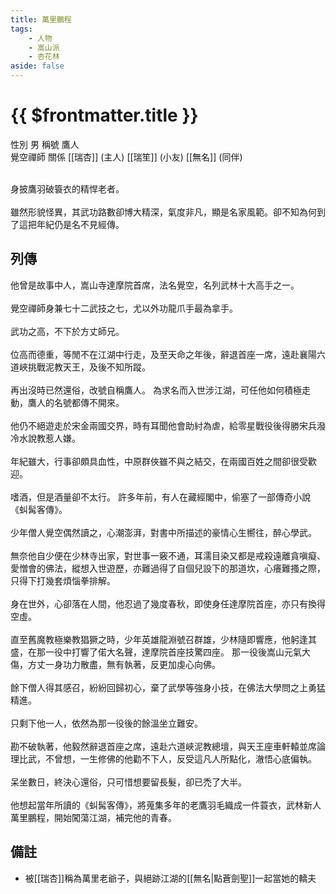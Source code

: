 ```yaml
---
title: 萬里鵬程
tags:
    - 人物
    - 嵩山派
    - 杏花林
aside: false
---
```


# {{ $frontmatter.title }}

<ChTabs position="bottom">
	<ChTab title="萬里鵬程">
		<Ch src='/images/characters/special6/normal.webp' position='right'/>
		<ChName nameZh='萬里鵬程' nameEn='Wan Li Peng Cheng' position='right' />
		<ChTable>
			<ChTr>
				<ChTd isTitle=true>
					性別
				</ChTd>
				<ChTd>
					男
				</ChTd>
			</ChTr>
			<ChTr>
				<ChTd isTitle=true>
					稱號
				</ChTd>
				<ChTd>
					鷹人<br>覺空禪師
				</ChTd>
			</ChTr>
			<ChTr>
				<ChTd isTitle=true position='center'>
					關係
				</ChTd>
			</ChTr>
			<ChTr>
				<ChTd position='center'>
					[[瑞杏]] (主人)
				</ChTd>
			</ChTr>
			<ChTr>
				<ChTd position='center'>
					[[瑞笙]] (小友)
				</ChTd>
			</ChTr>
			<ChTr>
				<ChTd position='center'>
					[[無名]] (同伴)
				</ChTd>
			</ChTr>
		</ChTable>
	</ChTab>
</ChTabs>
<br><br>

身披鷹羽破簑衣的精悍老者。
<br><br>
雖然形貌怪異，其武功路數卻博大精深，氣度非凡，顯是名家風範。卻不知為何到了這把年紀仍是名不見經傳。

## 列傳

<Tabs>
  <Tab title="列傳一">
	他曾是故事中人，嵩山寺達摩院首席，法名覺空，名列武林十大高手之一。<br><br>
	覺空禪師身兼七十二武技之七，尤以外功龍爪手最為拿手。<br><br>
	武功之高，不下於方丈師兄。<br><br>
	位高而德重，等閒不在江湖中行走，及至天命之年後，辭退首座一席，遠赴襄陽六道峽挑戰泥教天王，及後不知所蹤。<br><br>
	再出沒時已然還俗，改號自稱鷹人。
  </Tab>
  <Tab title="列傳二">
	為求名而入世涉江湖，可任他如何積極走動，鷹人的名號都傳不開來。<br><br>
	他仍不絕遊走於宋金兩國交界，時有耳聞他會助紂為虐，給零星戰役後得勝宋兵潑冷水說教惹人嫌。<br><br>
	年紀雖大，行事卻頗具血性，中原群俠雖不與之結交，在兩國百姓之間卻很受歡迎。<br><br>
	嗜酒，但是酒量卻不太行。
  </Tab>
  <Tab title="列傳三">
	許多年前，有人在藏經閣中，偷塞了一部傳奇小說《虯髯客傳》。<br><br>
	少年僧人覺空偶然讀之，心潮澎湃，對書中所描述的豪情心生嚮往，醉心學武。<br><br>
	無奈他自少便在少林寺出家，對世事一竅不通，耳濡目染又都是戒殺遠離貪嗔癡、愛憎會的佛法，縱想入世遊歷，亦難過得了自個兒設下的那道坎，心癢難搔之際，只得下打幾套煩惱拳排解。<br><br>
	身在世外，心卻落在人間，他忍過了幾度春秋，即使身任達摩院首座，亦只有換得空虛。<br><br>
	直至舊魔教極樂教猖獗之時，少年英雄龍淵號召群雄，少林隨即響應，他躬逢其盛，在那一役中打響了偌大名聲，達摩院首座技驚四座。
  </Tab>
  <Tab title="列傳四">
	那一役後嵩山元氣大傷，方丈一身功力散盡，無有執著，反更加虔心向佛。<br><br>
	餘下僧人得其感召，紛紛回歸初心，棄了武學等強身小技，在佛法大學問之上勇猛精進。<br><br>
	只剩下他一人，依然為那一役後的餘溫坐立難安。<br><br>
	勘不破執著，他毅然辭退首座之席，遠赴六道峽泥教總壇，與天王座車軒轅並席論理比武，不曾想，一生修佛的他勸不下人，反受這凡人所點化，澈悟心底偏執。<br><br>
	呆坐數日，終決心還俗，只可惜想要留長髮，卻已禿了大半。<br><br>
	他想起當年所讀的《虯髯客傳》，將蒐集多年的老鷹羽毛織成一件蓑衣，武林新人萬里鵬程，開始闖蕩江湖，補完他的青春。
  </Tab>
</Tabs>

## 備註

-   被[[瑞杏]]稱為萬里老爺子，與絕跡江湖的[[無名|點蒼劍聖]]一起當她的轎夫

